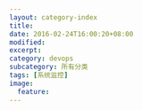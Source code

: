 ```yaml
---
layout: category-index
title: 
date: 2016-02-24T16:00:20+08:00
modified:
excerpt:
category: devops
subcategory: 所有分类
tags: [系统监控]
image:
  feature:
---
```


